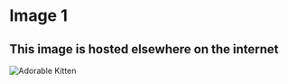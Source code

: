 # Image 1

This image is hosted elsewhere on the internet
---

![Adorable Kitten](https://upload.wikimedia.org/wikipedia/commons/b/bc/Juvenile_Ragdoll.jpg)

